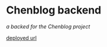 # Chenblog backend

*a backed for the Chenblog project*

[deployed url](https://chenblog-api.onrender.com)

